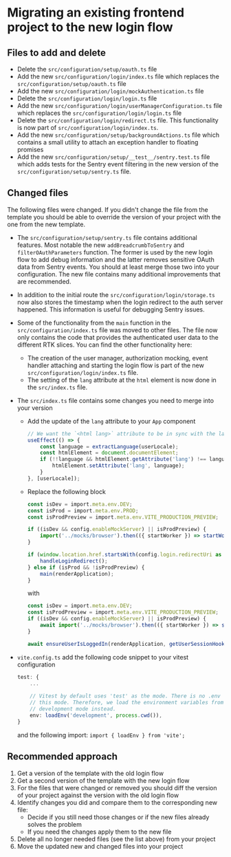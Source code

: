 # Migrating an existing frontend project to the new login flow

## Files to add and delete

- Delete the `src/configuration/setup/oauth.ts` file
- Add the new `src/configuration/login/index.ts` file which replaces the `src/configuration/setup/oauth.ts` file
- Add the new `src/configuration/login/mockAuthentication.ts` file
- Delete the `src/configuration/login/login.ts` file
- Add the new `src/configuration/login/userManagerConfiguration.ts` file which replaces the `src/configuration/login/login.ts` file
- Delete the `src/configuration/login/redirect.ts` file. This functionality is now part of
  `src/configuration/login/index.ts`.
- Add the new `src/configuration/setup/backgroundActions.ts` file which contains a small utility to attach an
  exception handler to floating promises
- Add the new `src/configuration/setup/__test__/sentry.test.ts` file which adds tests for the
  Sentry event filtering in the new version of the `src/configuration/setup/sentry.ts` file.

## Changed files

The following files were changed. If you didn't change the file from the template you
should be able to override the version of your project with the one from the new template.

- The `src/configuration/setup/sentry.ts` file contains additional features. Most notable the
  new `addBreadcrumbToSentry` and `filterOAuthParameters` function. The former is used by the new login
  flow to add debug information and the latter removes sensitive OAuth data from Sentry events. You should
  at least merge those two into your configuration. The new file contains many additional improvements
  that are recommended.
- In addition to the initial route the `src/configuration/login/storage.ts` now also stores
  the timestamp when the login redirect to the auth server happened. This information is useful
  for debugging Sentry issues.
- Some of the functionality from the `main` function in the `src/configuration/index.ts` file was
  moved to other files. The file now only contains the code that provides the authenticated user data to
  the different RTK slices. You can find the other functionality here:
    - The creation of the user manager, authorization mocking, event handler attaching and starting
      the login flow is part of the new `src/configuration/login/index.ts` file.
    - The setting of the `lang` attribute at the `html` element is now done in the `src/index.ts` file.
- The `src/index.ts` file contains some changes you need to merge into your version
  - Add the update of the `lang` attribute to your `App` component

    ```ts
    // We want the `<html lang>` attribute to be in sync with the language currently displayed
    useEffect(() => {
        const language = extractLanguage(userLocale);
        const htmlElement = document.documentElement;
        if (!!language && htmlElement.getAttribute('lang') !== language) {
            htmlElement.setAttribute('lang', language);
        }
    }, [userLocale]);
    ```

  - Replace the following block

    ```ts
    const isDev = import.meta.env.DEV;
    const isProd = import.meta.env.PROD;
    const isProdPreview = import.meta.env.VITE_PRODUCTION_PREVIEW;

    if ((isDev && config.enableMockServer) || isProdPreview) {
        import('../mocks/browser').then(({ startWorker }) => startWorker()).then(() => main(renderApplication));
    }

    if (window.location.href.startsWith(config.login.redirectUri as string)) {
        handleLoginRedirect();
    } else if (isProd && !isProdPreview) {
        main(renderApplication);
    }
    ```

    with

    ```ts
    const isDev = import.meta.env.DEV;
    const isProdPreview = import.meta.env.VITE_PRODUCTION_PREVIEW;
    if ((isDev && config.enableMockServer) || isProdPreview) {
        await import('../mocks/browser').then(({ startWorker }) => startWorker());
    }

    await ensureUserIsLoggedIn(renderApplication, getUserSessionHooks());
    ```

- `vite.config.ts` add the following code snippet to your vitest configuration

    ```ts
    test: {
        ...
          
        // Vitest by default uses 'test' as the mode. There is no .env file for
        // this mode. Therefore, we load the environment variables from the
        // development mode instead.
        env: loadEnv('development', process.cwd()),
    }
    ```

  and the following import: `import { loadEnv } from 'vite';`

## Recommended approach

1. Get a version of the template with the old login flow
2. Get a second version of the template with the new login flow
3. For the files that were changed or removed you should diff the version of
   your project against the version with the old login flow
4. Identify changes you did and compare them to the corresponding new file:
   - Decide if you still need those changes or if the new files already solves the problem
   - If you need the changes apply them to the new file 
5. Delete all no longer needed files (see the list above) from your project
6. Move the updated new and changed files into your project

